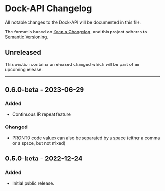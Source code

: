 # Dock-API Changelog
All notable changes to the Dock-API will be documented in this file.

The format is based on [Keep a Changelog](https://keepachangelog.com/en/1.0.0/),
and this project adheres to [Semantic Versioning](https://semver.org/spec/v2.0.0.html).

## Unreleased

This section contains unreleased changed which will be part of an upcoming release. 

---
## 0.6.0-beta - 2023-06-29
### Added
- Continuous IR repeat feature
### Changed
- PRONTO code values can also be separated by a space (either a comma or a space, but not mixed)

## 0.5.0-beta - 2022-12-24
### Added
- Initial public release.
